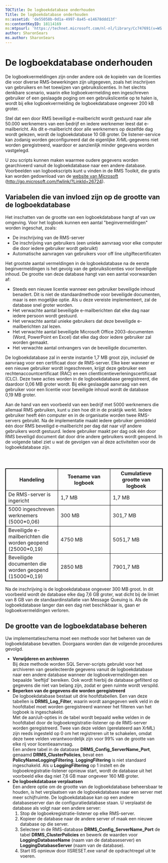 ```yaml
---
TOCTitle: De logboekdatabase onderhouden
Title: De logboekdatabase onderhouden
ms:assetid: 'de55058b-0d1a-4997-8a45-e14678ddd13f'
ms:contentKeyID: 18114169
ms:mtpsurl: 'https://technet.microsoft.com/nl-nl/library/Cc747691(v=WS.10)'
author: SharonSears
ms.author: SharonSears
---
```


De logboekdatabase onderhouden
==============================

De logboekvermeldingen zijn onder andere ook de kopieën van de licenties die voor diverse RMS-bewerkingen zijn uitgegeven, zoals het inschrijven van gebruikers en het toewijzen van gebruikslicenties. In het slechts denkbare scenario, waarin elke logboekvermelding een ingeschreven gebruiker of een geslaagde poging om een gebruikslicentie op te halen is, wordt bij elke logboekvermelding de logboekdatabase ongeveer 200 kB groter.

Stel dat een door RMS beveiligd e-mailbericht wordt gestuurd naar alle 50.000 werknemers van een bedrijf en iedere werknemer leest dat e-mailbericht. Als dit e-mailbericht door alle werknemers op dezelfde dag wordt gelezen, wordt de logboekdatabase 10 GB groter. De listener-service kan zodanig worden geconfigureerd dat de eigenlijke XrML-gegevens niet worden geregistreerd, waardoor er aanzienlijk minder gegevens worden vastgelegd.

U zou scripts kunnen maken waarmee oudere gegevens worden gearchiveerd vanuit de logboekdatabase naar een andere database. Voorbeelden van logboekscripts kunt u vinden in de RMS Toolkit, die gratis kan worden gedownload van de [website van Microsoft](http://go.microsoft.com/fwlink/?linkid=26724) (http://go.microsoft.com/fwlink/?LinkId=26724).

Variabelen die van invloed zijn op de grootte van de logboekdatabase
--------------------------------------------------------------------

Het inschatten van de grootte van een logboekdatabase hangt af van uw omgeving. Voor het logboek kunnen een aantal "beginvermeldingen" worden ingeschat, zoals:

-   De inschrijving van de RMS-server
-   De inschrijving van gebruikers (een unieke aanvraag voor elke computer die door iedere gebruiker wordt gebruikt)
-   Automatische aanvragen van gebruikers voor off line uitgiftecertificaten

Het grootste aantal vermeldingen in de logboekdatabase na de eerste beginvermeldingen is het gevolg van de gebruikslicenties voor beveiligde inhoud. De grootte van deze database hangt van een aantal voorwaarden af:

-   Steeds een nieuwe licentie wanneer een gebruiker beveiligde inhoud benadert. Dit is niet de standaardmethode voor beveiligde documenten, maar is een mogelijke optie. Als u deze vereiste implementeert, zal de database snel groter worden.
-   Het verwachte aantal beveiligde e-mailberichten dat elke dag naar iedere persoon wordt gestuurd.
-   Het verwachte aantal unieke gebruikers dat deze beveiligde e-mailberichten zal lezen.
-   Het verwachte aantal beveiligde Microsoft Office 2003-documenten (Word, PowerPoint en Excel) dat elke dag door iedere gebruiker zal worden gemaakt.
-   Het verwachte aantal ontvangers van de beveiligde documenten.

De logboekdatabase zal in eerste instantie 1,7 MB groot zijn, inclusief de aanvraag voor een certificaat door de RMS-server. Elke keer wanneer er een nieuwe gebruiker wordt ingeschreven, krijgt deze gebruiker een rechtenaccountcertificaat (RAC) en een clientlicentieverleningscertificaat (CLC). Deze twee acties worden in de logboekdatabase geregistreerd, die daardoor 0,06 MB groter wordt. Bij elke geslaagde aanvraag van een gebruiker voor een licentie voor beveiligde inhoud wordt de database 0,19 MB groter.

Aan de hand van een voorbeeld van een bedrijf met 5000 werknemers die allemaal RMS gebruiken, kunt u zien hoe dit in de praktijk werkt. Iedere gebruiker heeft één computer en in de organisatie worden twee RMS-servers gebruikt. Na de implementatie maakt iedere gebruiker gemiddeld één door RMS beveiligd e-mailbericht per dag dat naar vijf andere gebruikers wordt gestuurd. Iedere gebruiker maakt per dag ook één door RMS beveiligd document dat door drie andere gebruikers wordt geopend. In de volgende tabel ziet u wat de gevolgen van al deze activiteiten voor de logboekdatabase zijn.

###  

 
<table style="border:1px solid black;">
<colgroup>
<col width="33%" />
<col width="33%" />
<col width="33%" />
</colgroup>
<thead>
<tr class="header">
<th style="border:1px solid black;" >Handeling</th>
<th style="border:1px solid black;" >Toename van logboek</th>
<th style="border:1px solid black;" >Cumulatieve grootte van logboek</th>
</tr>
</thead>
<tbody>
<tr class="odd">
<td style="border:1px solid black;">De RMS-server is ingericht</td>
<td style="border:1px solid black;">1,7 MB</td>
<td style="border:1px solid black;">1,7 MB</td>
</tr>
<tr class="even">
<td style="border:1px solid black;">5000 ingeschreven werknemers (5000*0,06)</td>
<td style="border:1px solid black;">300 MB</td>
<td style="border:1px solid black;">301,7 MB</td>
</tr>
<tr class="odd">
<td style="border:1px solid black;">Beveiligde e-mailberichten die worden geopend (25000*0,19)</td>
<td style="border:1px solid black;">4750 MB</td>
<td style="border:1px solid black;">5051,7 MB</td>
</tr>
<tr class="even">
<td style="border:1px solid black;">Beveiligde documenten die worden geopend (15000*0,19)</td>
<td style="border:1px solid black;">2850 MB</td>
<td style="border:1px solid black;">7901,7 MB</td>
</tr>
</tbody>
</table>
  
Na de inschrijving is de logboekdatabase ongeveer 300 MB groot. In dit voorbeeld wordt de database elke dag 7,6 GB groter, wat dicht bij de limiet van 8 GB van de standaardinstallatie van Message Queuing is. Als de logboekdatabase langer dan een dag niet beschikbaar is, gaan er logboekvermeldingen verloren.
  
De grootte van de logboekdatabase beheren  
-----------------------------------------
  
Uw implementatieschema moet een methode voor het beheren van de logboekdatabase bevatten. Doorgaans worden dan de volgende procedures gevolgd.
  
-   **Verwijderen en archiveren**  
    Bij deze methode worden SQL Server-scripts gebruikt voor het archiveren van geselecteerde gegevens vanuit de logboekdatabase naar een andere database wanneer de logboekvermeldingen een bepaalde 'leeftijd' bereiken. Ook wordt hierbij de database gefilterd op gegevens die niet van belang zijn, zodat er geen ruimte wordt verspild.  
-   **Beperken van de gegevens die worden geregistreerd**  
    De logboekdatabase bestaat uit drie hoofdtabellen. Een van deze tabellen is **DRMS\_Log\_Filter**, waarin wordt aangegeven welk veld in de hoofdtabel moet worden geregistreerd wanneer het filteren van het logboek is ingeschakeld.  
    Met de aan/uit-opties in de tabel wordt bepaald welke velden in de hoofdtabel door de logboekregistratie-listener op de RMS-server worden geregistreerd. Twee van deze velden (gerelateerd aan XrML) zijn reeds ingesteld op 0 om het registreren uit te schakelen, omdat deze twee velden verantwoordelijk zijn voor 99% van de grootte van elke rij voor licentieaanvraag.  
    Een andere tabel in de database **DRMS\_Config\_ServerName\_Port**, genaamd **DRMS\_ClusterPolicies**, bevat een **PolicyNameLoggingFiltering**. **LoggingFiltering** is niet standaard ingeschakeld. Als u **LoggingFiltering** op 1 instelt en de logboekregistratie-listener opnieuw start, wordt de database uit het voorbeeld elke dag niet 7,6 GB maar ongeveer 160 MB groter.  
-   **De logboekdatabase verplaatsen**  
    Een andere optie om de grootte van de logboekdatabase beheersbaar te houden, is het verplaatsen van de logboekdatabase naar een server met meer schijfruimte. De logboekdatabase kan op een andere databaseserver dan de configuratiedatabase staan. U verplaatst de database als volgt naar een andere server:  
    1.  Stop de logboekregistratie-listener op elke RMS-server.  
    2.  Kopieer de database naar de andere server of maak een nieuwe database op die server.  
    3.  Selecteer in de RMS-database **DRMS\_Config\_ServerName\_Port** de tabel **DRMS\_ClusterPolicies** en bewerk de waarden voor **LoggingDatabaseName** (naam van de databaseserver) en **LoggingDatabaseServer** (naam van de database).  
    4.  Start IIS opnieuw door IISRESET.exe vanaf de opdrachtregel uit te voeren.
